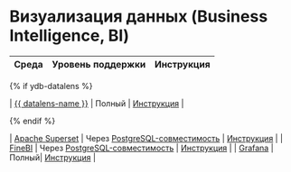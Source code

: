 # Визуализация данных (Business Intelligence, BI)

| Среда | Уровень поддержки  | Инструкция |
| --- | :---: | --- |

{% if ydb-datalens %}

| [{{ datalens-name }}](https://datalens.tech/ru) | Полный | [Инструкция](../datalens.md) |

{% endif %}

| [Apache Superset](https://superset.apache.org) | Через [PostgreSQL-совместимость](../../../postgresql/intro) | [Инструкция](../superset.md) |
| [FineBI](https://intl.finebi.com) | Через [PostgreSQL-совместимость](../../../postgresql/intro) | [Инструкция](../finebi.md) |
| [Grafana](https://grafana.com) | Полный| [Инструкция](../grafana.md) |
